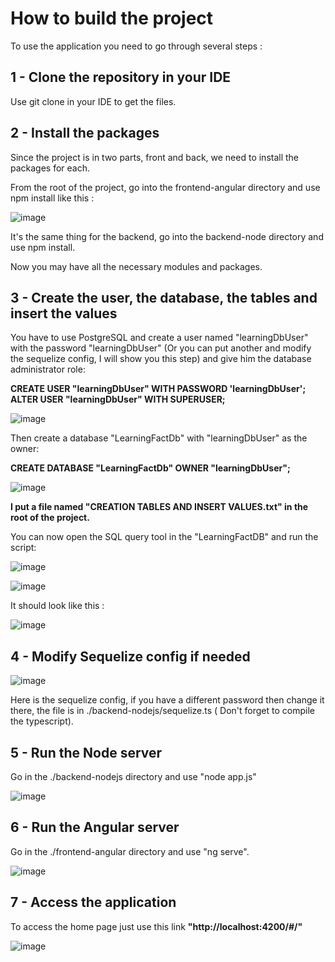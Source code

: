 # How to build the project

To use the application you need to go through several steps :

## 1 - Clone the repository in your IDE

Use git clone <repository URL> in your IDE to get the files.


## 2 - Install the packages 

Since the project is in two parts, front and back, we need to install the packages for each. 

From the root of the project, go into the frontend-angular directory and use npm install like this : 

![image](https://github.com/EmrysMz/Project-nodejs-angular/assets/131869495/45471758-67f2-4e12-8005-ecee0976a015)

It's the same thing for the backend, go into the backend-node directory and use npm install.

Now you may have all the necessary modules and packages.

## 3 - Create the user, the database, the tables and insert the values



You have to use PostgreSQL and create a user named "learningDbUser" with the password "learningDbUser" (Or you can put another and modify the sequelize config, I will show you this step)  and give him the database administrator role:

**CREATE USER "learningDbUser" WITH PASSWORD 'learningDbUser';**
**ALTER USER "learningDbUser" WITH SUPERUSER;**

![image](https://github.com/EmrysMz/Project-nodejs-angular/assets/131869495/844b467f-b2b4-4834-8bcf-f03d7b3c4c53)


Then create a database "LearningFactDb" with "learningDbUser" as the owner:

**CREATE DATABASE "LearningFactDb" OWNER "learningDbUser";**


![image](https://github.com/EmrysMz/Project-nodejs-angular/assets/131869495/29b0ea7c-291e-44aa-a350-6caf4b3434b8)


**I put a file named "CREATION TABLES AND INSERT VALUES.txt" in the root of the project.**

You can now open the SQL query tool in the "LearningFactDB" and run the script:

![image](https://github.com/EmrysMz/Project-nodejs-angular/assets/131869495/b9f2f0e8-5f79-4c4a-a6ad-d03229f1f463)

![image](https://github.com/EmrysMz/Project-nodejs-angular/assets/131869495/746cf58b-1d8a-45dc-8416-8a3cfcbd7352)



It should look like this : 

![image](https://github.com/EmrysMz/Project-nodejs-angular/assets/131869495/610df8dc-ab4e-4133-9fc6-06a70febfa63)


## 4 - Modify Sequelize config if needed

![image](https://github.com/EmrysMz/Project-nodejs-angular/assets/131869495/1abd897a-d937-40eb-84bd-b390fbee746e)

Here is the sequelize config, if you have a different password then change it there, the file is in ./backend-nodejs/sequelize.ts ( Don't forget to compile the typescript).


## 5 - Run the Node server

Go in the ./backend-nodejs directory and use "node app.js"

![image](https://github.com/EmrysMz/Project-nodejs-angular/assets/131869495/99103fe2-264d-4223-af4a-73a8857537c6)


## 6 - Run the Angular server 
Go in the ./frontend-angular directory and use "ng serve".

![image](https://github.com/EmrysMz/Project-nodejs-angular/assets/131869495/e33d2cfb-3735-4ef6-9903-029a0a4d52d3)


## 7 - Access the application

To access the home page just use this link **"http://localhost:4200/#/"**



![image](https://github.com/EmrysMz/Project-nodejs-angular/assets/131869495/be8fa98e-fc65-42fa-ab5f-2d23f8976f42)


